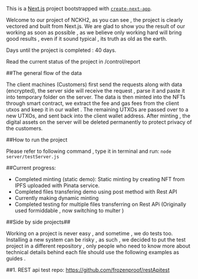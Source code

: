 This is a [Next.js](https://nextjs.org/) project bootstrapped with [`create-next-app`](https://github.com/vercel/next.js/tree/canary/packages/create-next-app).

Welcome to our project of NCKH2, as you can see , the project is clearly vectored and built from Next.js. 
We are glad to show you the result of our working as soon as possible , as we believe only working hard will bring good results , even if it sound typical , its truth as old as the earth.

Days until the project is completed : 40 days.

Read the current status of the project in /control/report

##The general flow of the data 

The client machines (Customers) first send the requests along with data (encrypted), the server side will receive the request , parse it and paste it into temporary folder on the server. The data is then minted into the NFTs through smart contract, we extract the fee and gas fees from the client utxos and keep it in our wallet .
The remaining UTXOs are passed over to a new UTXOs, and sent back into the client wallet address. After minting , the digital assets on the server will be deleted permanently to protect privacy of the customers.

##How to run the project

Please refer to following command , type it in terminal and run:
```node server/testServer.js ```

##Current progress:

- Completed minting (static demo): Static minting by creating NFT from IPFS uploaded with Pinata service.
- Completed files transfering demo using post method with Rest API
- Currently making dynamic minting
- Completed testing for multiple files transferring on Rest APi (Originally used formiddable , now switching to multer )


##Side by side projects##

Working on a project is never easy , and sometime , we do tests too. Installing a new system can be risky , as such , we decided to put the test project in a different repository , only people who need to know more about technical details behind each file should use the following examples as guides .

##1. REST api test repo:
https://github.com/frozenproof/restApitest